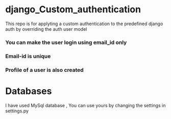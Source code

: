 # django_Custom_authentication
This repo is for applyting a custom authentication to the predefined django auth by overriding the auth user model
<h3>You can make the user login using email_id only</h3>
<h3>Email-id is unique</h3>
<h3>Profile of a user is also created</h3>


# Databases
I have used MySql database , You can use yours by changing the settings in settings.py
